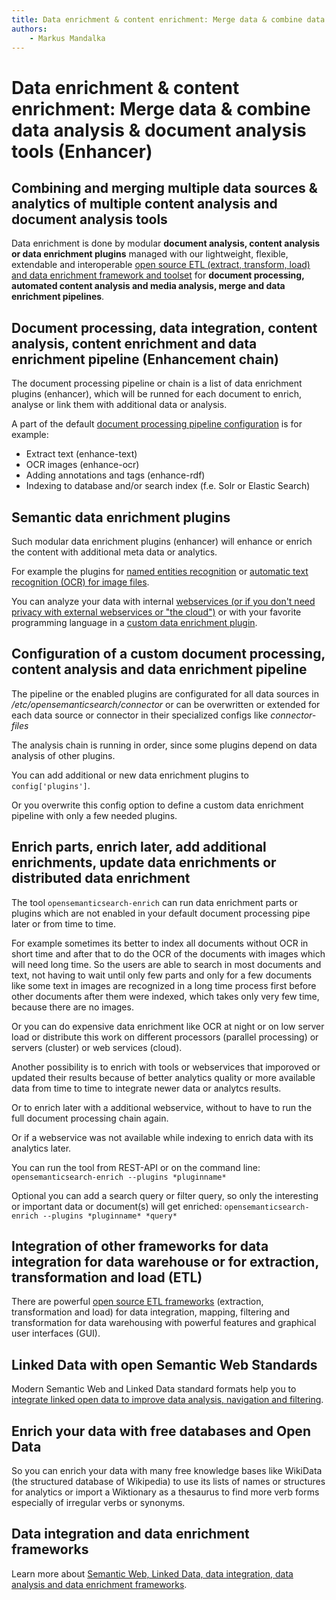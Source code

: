 ```yaml
---
title: Data enrichment & content enrichment: Merge data & combine data analysis & document analysis tools (Enhancer)
authors:
    - Markus Mandalka
---
```


# Data enrichment & content enrichment: Merge data & combine data analysis & document analysis tools (Enhancer)


## Combining and merging multiple data sources & analytics of multiple content analysis and document analysis tools



Data enrichment is done by modular **document analysis, content analysis or data enrichment plugins** managed with our lightweight, flexible, extendable and interoperable [open source ETL (extract, transform, load) and data enrichment framework and toolset](../../open-semantic-etl) for **document processing, automated content analysis and media analysis, merge and data enrichment pipelines**.

## Document processing, data integration, content analysis, content enrichment and data enrichment pipeline (Enhancement chain)


The document processing pipeline or chain is a list of data enrichment plugins (enhancer), which will be runned for each document to enrich, analyse or link them with additional data or analysis.

A part of the default [document processing pipeline configuration](#config) is for example:
* Extract text (enhance-text)
* OCR images (enhance-ocr)
* Adding annotations and tags (enhance-rdf)
* Indexing to database and/or search index (f.e. Solr or Elastic Search)


## Semantic data enrichment plugins


Such modular data enrichment plugins (enhancer) will enhance or enrich the content with additional meta data or analytics.

For example the plugins for [named entities recognition](../datamanagement/named_entities) or [automatic text recognition (OCR) for image files](../../enhance/ocr).

You can analyze your data with internal [webservices (or if you don't need privacy with external webservices or "the cloud")](../../open-semantic-etl#enrichment-webservices) or with your favorite programming language in a [custom data enrichment plugin](../../dev/enhancer).


## Configuration of a custom document processing, content analysis and data enrichment pipeline


The pipeline or the enabled plugins are configurated for all data sources in */etc/opensemanticsearch/connector* or can be overwritten or extended for each data source or connector in their specialized configs like *connector-files*

The analysis chain is running in order, since some plugins depend on data analysis of other plugins.

You can add additional or new data enrichment plugins to `config['plugins']`.

Or you overwrite this config option to define a custom data enrichment pipeline with only a few needed plugins.


## Enrich parts, enrich later, add additional enrichments, update data enrichments or distributed data enrichment



The tool `opensemanticsearch-enrich` can run data enrichment parts or plugins which are not enabled in your default document processing pipe later or from time to time.

For example sometimes its better to index all documents without OCR in short time and after that to do the OCR of the documents with images which will need long time. So the users are able to search in most documents and text, not having to wait until only few parts and only for a few documents like some text in images are recognized in a long time process first before other documents after them were indexed, which takes only very few time, because there are no images.

Or you can do expensive data enrichment like OCR at night or on low server load or distribute this work on different processors (parallel processing) or servers (cluster) or web services (cloud).

Another possibility is to enrich with tools or webservices that imporoved or updated their results because of better analytics quality or more available data from time to time to integrate newer data or analytcs results.

Or to enrich later with a additional webservice, without to have to run the full document processing chain again.

Or if a webservice was not available while indexing to enrich data with its analytics later.

You can run the tool from REST-API or on the command line:
`opensemanticsearch-enrich --plugins *pluginname*`

Optional you can add a search query or filter query, so only the interesting or important data or document(s) will get enriched:
`opensemanticsearch-enrich --plugins *pluginname* *query*`
## Integration of other frameworks for data integration for data warehouse or for extraction, transformation and load (ETL)



There are powerful [open source ETL frameworks](../../etl#projects) (extraction, transformation and load) for data integration, mapping, filtering and transformation for data warehousing with powerful features and graphical user interfaces (GUI).

## Linked Data with open Semantic Web Standards



Modern Semantic Web and Linked Data standard formats help you to [integrate linked open data to improve data analysis, navigation and filtering](../datamanagement/opendata).

## Enrich your data with free databases and Open Data


So you can enrich your data with many free knowledge bases like WikiData (the structured database of Wikipedia) to use its lists of names or structures for analytics or import a Wiktionary as a thesaurus to find more verb forms especially of irregular verbs or synonyms.

## Data integration and data enrichment frameworks


Learn more about [Semantic Web, Linked Data, data integration, data analysis and data enrichment frameworks](../../etl).